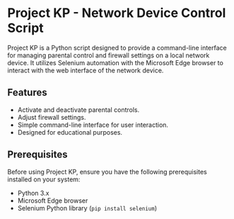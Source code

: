 # Project KP - Network Device Control Script

Project KP is a Python script designed to provide a command-line interface for managing parental control and firewall settings on a local network device. It utilizes Selenium automation with the Microsoft Edge browser to interact with the web interface of the network device.

## Features

- Activate and deactivate parental controls.
- Adjust firewall settings.
- Simple command-line interface for user interaction.
- Designed for educational purposes.

## Prerequisites

Before using Project KP, ensure you have the following prerequisites installed on your system:

- Python 3.x
- Microsoft Edge browser
- Selenium Python library (`pip install selenium`)